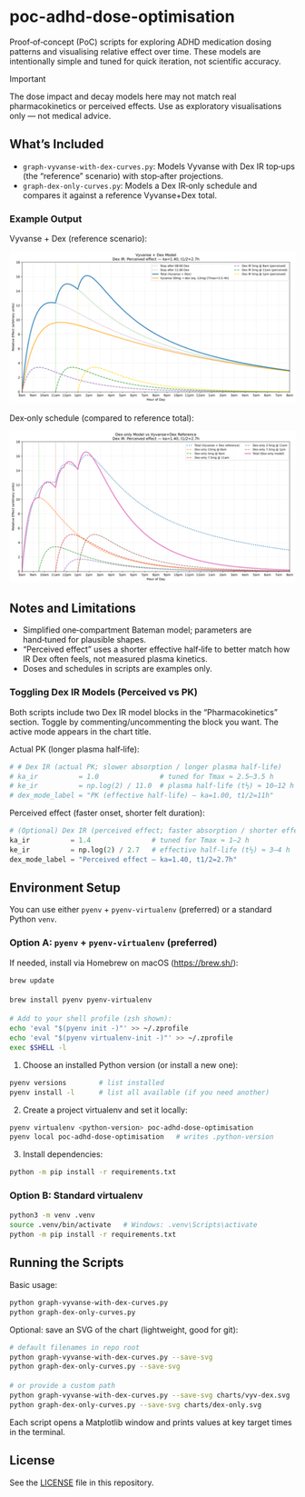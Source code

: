 # poc-adhd-dose-optimisation

Proof‑of‑concept (PoC) scripts for exploring ADHD medication dosing patterns and visualising relative effect over time. These models are intentionally simple and tuned for quick iteration, not scientific accuracy.

> [!IMPORTANT]
> The dose impact and decay models here may not match real pharmacokinetics or perceived effects. Use as exploratory visualisations only — not medical advice.

## What’s Included

- `graph-vyvanse-with-dex-curves.py`: Models Vyvanse with Dex IR top‑ups (the “reference” scenario) with stop‑after projections.
- `graph-dex-only-curves.py`: Models a Dex IR‑only schedule and compares it against a reference Vyvanse+Dex total.

### Example Output

Vyvanse + Dex (reference scenario):

![Vyvanse + Dex reference](graph-vyvanse-with-dex-curves.svg)

Dex‑only schedule (compared to reference total):

![Dex‑only model](graph-dex-only-curves.svg)

## Notes and Limitations

- Simplified one‑compartment Bateman model; parameters are hand‑tuned for plausible shapes.
- “Perceived effect” uses a shorter effective half‑life to better match how IR Dex often feels, not measured plasma kinetics.
- Doses and schedules in scripts are examples only.

### Toggling Dex IR Models (Perceived vs PK)

Both scripts include two Dex IR model blocks in the “Pharmacokinetics” section. Toggle by commenting/uncommenting the block you want. The active mode appears in the chart title.

Actual PK (longer plasma half‑life):

```python
# # Dex IR (actual PK; slower absorption / longer plasma half-life)
# ka_ir          = 1.0               # tuned for Tmax ≈ 2.5–3.5 h
# ke_ir          = np.log(2) / 11.0  # plasma half-life (t½) ≈ 10–12 h
# dex_mode_label = "PK (effective half-life) — ka=1.00, t1/2=11h"
```

Perceived effect (faster onset, shorter felt duration):

```python
# (Optional) Dex IR (perceived effect; faster absorption / shorter effective half-life)
ka_ir          = 1.4               # tuned for Tmax ≈ 1–2 h
ke_ir          = np.log(2) / 2.7   # effective half-life (t½) ≈ 3–4 h
dex_mode_label = "Perceived effect — ka=1.40, t1/2=2.7h"
```

## Environment Setup

You can use either `pyenv` + `pyenv-virtualenv` (preferred) or a standard Python `venv`.

### Option A: `pyenv` + `pyenv-virtualenv` (preferred)

If needed, install via Homebrew on macOS (https://brew.sh/):

```sh
brew update

brew install pyenv pyenv-virtualenv

# Add to your shell profile (zsh shown):
echo 'eval "$(pyenv init -)"' >> ~/.zprofile
echo 'eval "$(pyenv virtualenv-init -)"' >> ~/.zprofile
exec $SHELL -l
```

1) Choose an installed Python version (or install a new one):

```sh
pyenv versions        # list installed
pyenv install -l      # list all available (if you need another)
```

2) Create a project virtualenv and set it locally:

```sh
pyenv virtualenv <python-version> poc-adhd-dose-optimisation
pyenv local poc-adhd-dose-optimisation   # writes .python-version
```

3) Install dependencies:

```sh
python -m pip install -r requirements.txt
```

### Option B: Standard virtualenv

```sh
python3 -m venv .venv
source .venv/bin/activate   # Windows: .venv\Scripts\activate
python -m pip install -r requirements.txt
```

## Running the Scripts

Basic usage:

```sh
python graph-vyvanse-with-dex-curves.py
python graph-dex-only-curves.py
```

Optional: save an SVG of the chart (lightweight, good for git):

```sh
# default filenames in repo root
python graph-vyvanse-with-dex-curves.py --save-svg
python graph-dex-only-curves.py --save-svg

# or provide a custom path
python graph-vyvanse-with-dex-curves.py --save-svg charts/vyv-dex.svg
python graph-dex-only-curves.py --save-svg charts/dex-only.svg
```

Each script opens a Matplotlib window and prints values at key target times in the terminal.

## License

See the [LICENSE](LICENSE) file in this repository.
